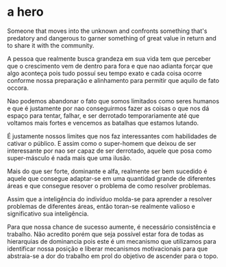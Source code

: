# a hero
Someone that moves into the unknown and confronts something that's predatory  and dangerous to garner something of great value in return and to share it with the community. 

A pessoa que realmente busca grandeza em sua vida tem que perceber que o crescimento vem de dentro para fora e que nao adianta forçar que algo aconteça pois tudo possuí seu tempo exato e cada coisa ocorre conforme nossa preparação e alinhamento para permitir que aquilo de fato occora.

Nao podemos abandonar o fato que somos limitados como seres humanos e que é justamente por nao conseguirmos fazer as coisas o que nos dá espaço para tentar, falhar, e ser derrotado temporariamente até que voltamos mais fortes e vencemos as batalhas que estamos lutando.

É justamente nossos limites que nos faz interessantes com habilidades de cativar o público. E assim como o super-homem que deixou de ser interessante por nao ser capaz de ser derrotado, aquele que posa como super-másculo é nada mais que uma ilusão.

Mais do que ser forte, dominante e alfa, realmente ser bem sucedido é aquele que consegue adaptar-se em uma quantidad grande de diferentes áreas e que consegue resover o problema de como resolver problemas.

Assim que a inteligência do indivíduo molda-se para aprender a resolver problemas de diferentes áreas, então toran-se realmente valioso e significativo sua inteligência. 

Para que nossa chance de sucesso aumente, é necessário consistência e trabalho. Não acredito porém que seja possível estar fora de todas as hierarquias de dominancia pois este é um mecanismo que utilizamos para identificar nossa posição e liberar mecanismos motivacionais para que abstraia-se a dor do trabalho em prol do objetivo de ascender para o topo.